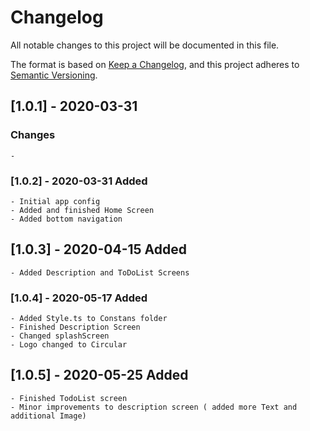 # Changelog
All notable changes to this project will be documented in this file.

The format is based on [Keep a Changelog](https://keepachangelog.com/en/1.0.0/),
and this project adheres to [Semantic Versioning](https://semver.org/spec/v2.0.0.html).

## [1.0.1] - 2020-03-31

### Changes

    - 

### [1.0.2] - 2020-03-31 Added 

    - Initial app config
    - Added and finished Home Screen
    - Added bottom navigation

## [1.0.3] - 2020-04-15 Added
    - Added Description and ToDoList Screens

### [1.0.4] - 2020-05-17 Added 
    - Added Style.ts to Constans folder
    - Finished Description Screen
    - Changed splashScreen
    - Logo changed to Circular

## [1.0.5] - 2020-05-25 Added
    - Finished TodoList screen 
    - Minor improvements to description screen ( added more Text and additional Image)
    